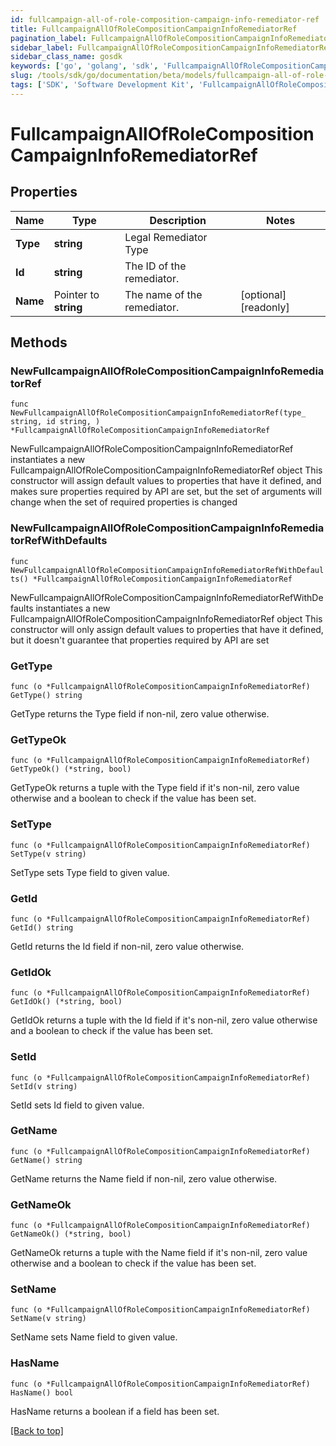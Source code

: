 ```yaml
---
id: fullcampaign-all-of-role-composition-campaign-info-remediator-ref
title: FullcampaignAllOfRoleCompositionCampaignInfoRemediatorRef
pagination_label: FullcampaignAllOfRoleCompositionCampaignInfoRemediatorRef
sidebar_label: FullcampaignAllOfRoleCompositionCampaignInfoRemediatorRef
sidebar_class_name: gosdk
keywords: ['go', 'golang', 'sdk', 'FullcampaignAllOfRoleCompositionCampaignInfoRemediatorRef'] 
slug: /tools/sdk/go/documentation/beta/models/fullcampaign-all-of-role-composition-campaign-info-remediator-ref
tags: ['SDK', 'Software Development Kit', 'FullcampaignAllOfRoleCompositionCampaignInfoRemediatorRef']
---
```


# FullcampaignAllOfRoleCompositionCampaignInfoRemediatorRef

## Properties

Name | Type | Description | Notes
------------ | ------------- | ------------- | -------------
**Type** | **string** | Legal Remediator Type | 
**Id** | **string** | The ID of the remediator. | 
**Name** | Pointer to **string** | The name of the remediator. | [optional] [readonly] 

## Methods

### NewFullcampaignAllOfRoleCompositionCampaignInfoRemediatorRef

`func NewFullcampaignAllOfRoleCompositionCampaignInfoRemediatorRef(type_ string, id string, ) *FullcampaignAllOfRoleCompositionCampaignInfoRemediatorRef`

NewFullcampaignAllOfRoleCompositionCampaignInfoRemediatorRef instantiates a new FullcampaignAllOfRoleCompositionCampaignInfoRemediatorRef object
This constructor will assign default values to properties that have it defined,
and makes sure properties required by API are set, but the set of arguments
will change when the set of required properties is changed

### NewFullcampaignAllOfRoleCompositionCampaignInfoRemediatorRefWithDefaults

`func NewFullcampaignAllOfRoleCompositionCampaignInfoRemediatorRefWithDefaults() *FullcampaignAllOfRoleCompositionCampaignInfoRemediatorRef`

NewFullcampaignAllOfRoleCompositionCampaignInfoRemediatorRefWithDefaults instantiates a new FullcampaignAllOfRoleCompositionCampaignInfoRemediatorRef object
This constructor will only assign default values to properties that have it defined,
but it doesn't guarantee that properties required by API are set

### GetType

`func (o *FullcampaignAllOfRoleCompositionCampaignInfoRemediatorRef) GetType() string`

GetType returns the Type field if non-nil, zero value otherwise.

### GetTypeOk

`func (o *FullcampaignAllOfRoleCompositionCampaignInfoRemediatorRef) GetTypeOk() (*string, bool)`

GetTypeOk returns a tuple with the Type field if it's non-nil, zero value otherwise
and a boolean to check if the value has been set.

### SetType

`func (o *FullcampaignAllOfRoleCompositionCampaignInfoRemediatorRef) SetType(v string)`

SetType sets Type field to given value.


### GetId

`func (o *FullcampaignAllOfRoleCompositionCampaignInfoRemediatorRef) GetId() string`

GetId returns the Id field if non-nil, zero value otherwise.

### GetIdOk

`func (o *FullcampaignAllOfRoleCompositionCampaignInfoRemediatorRef) GetIdOk() (*string, bool)`

GetIdOk returns a tuple with the Id field if it's non-nil, zero value otherwise
and a boolean to check if the value has been set.

### SetId

`func (o *FullcampaignAllOfRoleCompositionCampaignInfoRemediatorRef) SetId(v string)`

SetId sets Id field to given value.


### GetName

`func (o *FullcampaignAllOfRoleCompositionCampaignInfoRemediatorRef) GetName() string`

GetName returns the Name field if non-nil, zero value otherwise.

### GetNameOk

`func (o *FullcampaignAllOfRoleCompositionCampaignInfoRemediatorRef) GetNameOk() (*string, bool)`

GetNameOk returns a tuple with the Name field if it's non-nil, zero value otherwise
and a boolean to check if the value has been set.

### SetName

`func (o *FullcampaignAllOfRoleCompositionCampaignInfoRemediatorRef) SetName(v string)`

SetName sets Name field to given value.

### HasName

`func (o *FullcampaignAllOfRoleCompositionCampaignInfoRemediatorRef) HasName() bool`

HasName returns a boolean if a field has been set.


[[Back to top]](#) 


